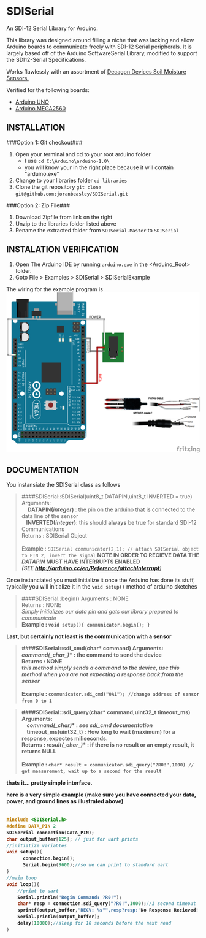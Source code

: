 SDISerial 
=========

An SDI-12 Serial Library for Arduino.

This library was designed around filling a niche that was lacking and allow Arduino boards to communicate freely with SDI-12 Serial peripherals.  It is largely based off of the Arduino SoftwareSerial Library, modified to support the SDI12-Serial Specifications.

Works flawlessly with an assortment of [Decagon Devices Soil Moisture Sensors.](http://www.decagon.com/products/soils/)

Verified for the following boards: 
   - [Arduino UNO](http://arduino.cc/en/Main/arduinoBoardUno)
   - [Arduino MEGA2560](http://arduino.cc/en/Main/ArduinoBoardMega2560)
   
INSTALLATION
------------
###Option 1: Git checkout###
1. Open your terminal and cd to your root arduino folder
	- I use `cd C:\Arduino\arduino-1.0\`
	- you will know your in the right place because it will contain "arduino.exe"
2. Change to your libraries folder `cd libraries`
3. Clone the git repository `git clone git@github.com:joranbeasley/SDISerial.git`
	
###Option 2: Zip File###
1. Download Zipfile from link on the right
2. Unzip to the libraries folder listed above
3. Rename the extracted folder from `SDISerial-Master` to `SDISerial`
	
INSTALATION VERIFICATION
------------------------
1. Open The Arduino IDE by running `arduino.exe` in the <Arduino_Root> folder.
2. Goto File > Examples > SDISerial > SDISerialExample

The wiring for the example program is 
![Wiring Diagram](examples/ATMEGA_SDI_HOOKUP.png)

DOCUMENTATION
-------------

You instansiate the SDISerial class as follows
> ####SDISerial::SDISerial(uint8_t DATAPIN,uint8_t INVERTED = true)	
> Arguments:<br/>&nbsp;&nbsp;&nbsp;  **DATAPIN(_integer_)** : the pin on the arduino that is connected to the data line of the sensor <br/>
> &nbsp;&nbsp;&nbsp;**INVERTED(_integer_)**: this should **always** be true for standard SDI-12 Communications<br/>
> Returns  : SDISerial Object <br/><br/>
> Example  : `SDISerial communicator(2,1); // attach SDISerial object to PIN 2, invert the signal`
> **NOTE IN ORDER TO RECIEVE DATA THE _DATAPIN_ MUST HAVE INTERRUPTS ENABLED <br/>_(SEE http://arduino.cc/en/Reference/attachInterrupt)_**<br/>


Once instanciated you must initialize it once the Arduino has done its stuff, typically you will initialize it in the `void setup()` method of arduino sketches

> ####SDISerial::begin()
> Arguments : NONE <br/>
> Returns     : NONE <br/>
> _Simply initializes our data pin and gets our library prepared to communicate_ <br/><b/>
> Example     :  `void setup(){ communicator.begin(); }`
    
Last, but certainly not least is the communication with a sensor

> ####SDISerial::sdi_cmd(char* command)
> Arguments: **command(_char*_)** : the command to send the device<br/>
> Returns    : NONE <br/>
> _this method simply  sends a command to the device, use this method when you are not expecting a response back from the sensor_<br/><br/>
> Example : `communicator.sdi_cmd("0A1"); //change address of sensor from 0 to 1`
    
    
> ####SDISerial::sdi_query(char* command,uint32_t timeout_ms)
> Arguments:<br/>&nbsp;&nbsp;&nbsp;&nbsp;**command(_char*)** : _see sdi_cmd documentation_<br/>
> &nbsp;&nbsp;&nbsp;&nbsp;**timeout_ms(uint32_t)** :  How long to wait (maximum) for a response, expectes miliseconds.<br/>
> Returns   : **result(_char*_)** : if there is no result or an empty result, it returns NULL<br/><br/>
> Example  :  `char* result = communicator.sdi_query("?R0!",1000) // get measurement, wait up to a second for the result`


thats it... pretty simple interface.

here is a very simple example (make sure you have connected your data, power, and ground lines as illustrated above)

```c++

#include <SDISerial.h>
#define DATA_PIN 2
SDISerrial connection(DATA_PIN);
char output_buffer[125]; // just for uart prints
//initialize variables
void setup(){
      connection.begin();
      Serial.begin(9600);//so we can print to standard uart
}
//main loop
void loop(){
    //print to uart
    Serial.println("Begin Command: ?R0!");
    char* resp = connection.sdi_query("?R0!",1000);//1 second timeout
    sprintf(output_buffer,"RECV: %s"",resp?resp:"No Response Recieved!!");
    Serial.println(output_buffer);
    delay(10000);//sleep for 10 seconds before the next read
}
```